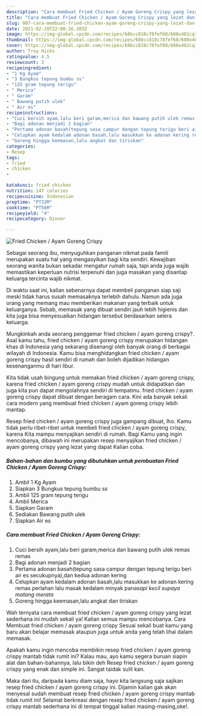```yaml
---
description: "Cara membuat Fried Chicken / Ayam Goreng Crispy yang lezat dan Mudah Dibuat"
title: "Cara membuat Fried Chicken / Ayam Goreng Crispy yang lezat dan Mudah Dibuat"
slug: 907-cara-membuat-fried-chicken-ayam-goreng-crispy-yang-lezat-dan-mudah-dibuat
date: 2021-02-28T22:08:16.203Z
image: https://img-global.cpcdn.com/recipes/68bcc818c78fef60/680x482cq70/fried-chicken-ayam-goreng-crispy-foto-resep-utama.jpg
thumbnail: https://img-global.cpcdn.com/recipes/68bcc818c78fef60/680x482cq70/fried-chicken-ayam-goreng-crispy-foto-resep-utama.jpg
cover: https://img-global.cpcdn.com/recipes/68bcc818c78fef60/680x482cq70/fried-chicken-ayam-goreng-crispy-foto-resep-utama.jpg
author: Troy Hicks
ratingvalue: 4.5
reviewcount: 3
recipeingredient:
- "1 Kg Ayam"
- "3 Bungkus tepung bumbu ss"
- "125 gram tepung terigu"
- " Merica"
- " Garam"
- " Bawang putih ulek"
- " Air es"
recipeinstructions:
- "Cuci bersih ayam,lalu beri garam,merica dan bawang putih ulek remas remas"
- "Bagi adonan menjadi 2 bagian"
- "Pertama adonan basah(tepung sasa campur dengan tepung terigu beri air es secukupnya),dan kedua adonan kering"
- "Celupkan ayam kedalam adonan basah,lalu masukkan ke adonan kering remas perlahan lalu masak kedalam minyak panas*api kecil supaya matang merata*"
- "Goreng hingga keemasan,lalu angkat dan tiriskan"
categories:
- Resep
tags:
- fried
- chicken
- 

katakunci: fried chicken  
nutrition: 147 calories
recipecuisine: Indonesian
preptime: "PT32M"
cooktime: "PT56M"
recipeyield: "4"
recipecategory: Dinner

---
```



![Fried Chicken / Ayam Goreng Crispy](https://img-global.cpcdn.com/recipes/68bcc818c78fef60/680x482cq70/fried-chicken-ayam-goreng-crispy-foto-resep-utama.jpg)

Sebagai seorang ibu, menyuguhkan panganan nikmat pada famili merupakan suatu hal yang mengasyikan bagi kita sendiri. Kewajiban seorang  wanita bukan sekadar mengatur rumah saja, tapi anda juga wajib memastikan keperluan nutrisi terpenuhi dan juga masakan yang disantap keluarga tercinta wajib nikmat.

Di waktu  saat ini, kalian sebenarnya dapat membeli panganan siap saji meski tidak harus susah memasaknya terlebih dahulu. Namun ada juga orang yang memang mau memberikan makanan yang terbaik untuk keluarganya. Sebab, memasak yang dibuat sendiri jauh lebih higienis dan kita juga bisa menyesuaikan hidangan tersebut berdasarkan selera keluarga. 



Mungkinkah anda seorang penggemar fried chicken / ayam goreng crispy?. Asal kamu tahu, fried chicken / ayam goreng crispy merupakan hidangan khas di Indonesia yang sekarang disenangi oleh banyak orang di berbagai wilayah di Indonesia. Kamu bisa menghidangkan fried chicken / ayam goreng crispy hasil sendiri di rumah dan boleh dijadikan hidangan kesenanganmu di hari libur.

Kita tidak usah bingung untuk memakan fried chicken / ayam goreng crispy, karena fried chicken / ayam goreng crispy mudah untuk didapatkan dan juga kita pun dapat mengolahnya sendiri di tempatmu. fried chicken / ayam goreng crispy dapat dibuat dengan beragam cara. Kini ada banyak sekali cara modern yang membuat fried chicken / ayam goreng crispy lebih mantap.

Resep fried chicken / ayam goreng crispy juga gampang dibuat, lho. Kamu tidak perlu ribet-ribet untuk membeli fried chicken / ayam goreng crispy, karena Kita mampu menyajikan sendiri di rumah. Bagi Kamu yang ingin mencobanya, dibawah ini merupakan resep menyajikan fried chicken / ayam goreng crispy yang lezat yang dapat Kalian coba.

<!--inarticleads1-->

##### Bahan-bahan dan bumbu yang dibutuhkan untuk pembuatan Fried Chicken / Ayam Goreng Crispy:

1. Ambil 1 Kg Ayam
1. Siapkan 3 Bungkus tepung bumbu s*s*
1. Ambil 125 gram tepung terigu
1. Ambil  Merica
1. Siapkan  Garam
1. Sediakan  Bawang putih ulek
1. Siapkan  Air es




<!--inarticleads2-->

##### Cara membuat Fried Chicken / Ayam Goreng Crispy:

1. Cuci bersih ayam,lalu beri garam,merica dan bawang putih ulek remas remas
1. Bagi adonan menjadi 2 bagian
1. Pertama adonan basah(tepung sasa campur dengan tepung terigu beri air es secukupnya),dan kedua adonan kering
1. Celupkan ayam kedalam adonan basah,lalu masukkan ke adonan kering remas perlahan lalu masak kedalam minyak panas*api kecil supaya matang merata*
1. Goreng hingga keemasan,lalu angkat dan tiriskan




Wah ternyata cara membuat fried chicken / ayam goreng crispy yang lezat sederhana ini mudah sekali ya! Kalian semua mampu mencobanya. Cara Membuat fried chicken / ayam goreng crispy Sesuai sekali buat kamu yang baru akan belajar memasak ataupun juga untuk anda yang telah lihai dalam memasak.

Apakah kamu ingin mencoba membikin resep fried chicken / ayam goreng crispy mantab tidak rumit ini? Kalau mau, ayo kamu segera buruan siapin alat dan bahan-bahannya, lalu bikin deh Resep fried chicken / ayam goreng crispy yang enak dan simple ini. Sangat taidak sulit kan. 

Maka dari itu, daripada kamu diam saja, hayo kita langsung saja sajikan resep fried chicken / ayam goreng crispy ini. Dijamin kalian gak akan menyesal sudah membuat resep fried chicken / ayam goreng crispy mantab tidak rumit ini! Selamat berkreasi dengan resep fried chicken / ayam goreng crispy mantab sederhana ini di tempat tinggal kalian masing-masing,oke!.


